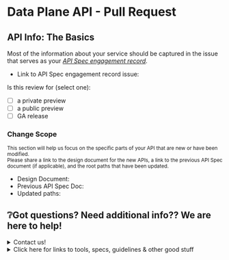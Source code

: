# Data Plane API - Pull Request
<!-- 🚨🚨🚨 Replace this line with a summary and reason for these changes to your data plane API 🚨🚨🚨 -->

## API Info: The Basics
Most of the information about your service should be captured in the issue that serves as your [*API Spec engagement record*](https://aka.ms/azsdk/onboarding/restapischedule).

* Link to API Spec engagement record issue:

Is this review for (select one):

- [ ] a private preview
- [ ] a public preview
- [ ] GA release

### Change Scope
<sup>This section will help us focus on the specific parts of your API that are new or have been modified. <br/>Please share a link to the design document for the new APIs, a link to the previous API Spec document (if applicable), and the root paths that have been updated. </sup>
* Design Document:
* Previous API Spec Doc:
* Updated paths:

## ❔Got questions? Need additional info?? We are here to help!

<details>
  <summary> Contact us!</summary>

The [Azure API Review Board](https://aka.ms/azsdk/onboarding/restapischedule) is dedicated to helping you create amazing APIs. You can read about our mission and learn more about our process on our [wiki](https://aka.ms/azsdk/onboarding/restapischedule).
* 💬 [Teams Channel](https://teams.microsoft.com/l/channel/19%3a3ebb18fded0e47938f998e196a52952f%40thread.tacv2/General?groupId=1a10b50c-e870-4fe0-8483-bf5542a8d2d8&tenantId=72f988bf-86f1-41af-91ab-2d7cd011db47)
* 💌 [email](mailto://azureapirbcore@microsoft.com)

</details>

<details>
  <summary>Click here for links to tools, specs, guidelines & other good stuff</summary>

### Tooling
 * [Open API validation tools](https://aka.ms/swaggertools) were run on this PR. Go here to see [how to fix errors](https://aka.ms/ci-fix)
 * [Spectral Linting](https://aka.ms/style)
 * [Open API Hub](https://aka.ms/openapiportal)

### Guidelines & Specifications
 * [Azure REST API Guidelines](https://aka.ms/guidelines)
 * [OpenAPI Style Guidelines](https://aka.ms/style)
 * [Azure Breaking Change Policy](https://aka.ms/AzBreakingChangesPolicy)

### Helpful Links
 * [Azure DevTools Wiki](https://aka.ms/azapi)

</details>
